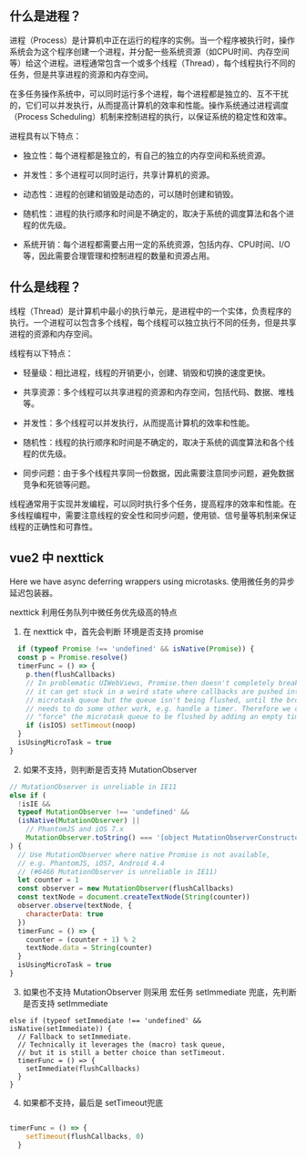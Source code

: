 ## 什么是进程？

进程（Process）是计算机中正在运行的程序的实例。当一个程序被执行时，操作系统会为这个程序创建一个进程，并分配一些系统资源（如CPU时间、内存空间等）给这个进程。进程通常包含一个或多个线程（Thread），每个线程执行不同的任务，但是共享进程的资源和内存空间。

在多任务操作系统中，可以同时运行多个进程，每个进程都是独立的、互不干扰的，它们可以并发执行，从而提高计算机的效率和性能。操作系统通过进程调度（Process Scheduling）机制来控制进程的执行，以保证系统的稳定性和效率。

进程具有以下特点：

- 独立性：每个进程都是独立的，有自己的独立的内存空间和系统资源。

- 并发性：多个进程可以同时运行，共享计算机的资源。

- 动态性：进程的创建和销毁是动态的，可以随时创建和销毁。

- 随机性：进程的执行顺序和时间是不确定的，取决于系统的调度算法和各个进程的优先级。

- 系统开销：每个进程都需要占用一定的系统资源，包括内存、CPU时间、I/O等，因此需要合理管理和控制进程的数量和资源占用。


## 什么是线程？

线程（Thread）是计算机中最小的执行单元，是进程中的一个实体，负责程序的执行。一个进程可以包含多个线程，每个线程可以独立执行不同的任务，但是共享进程的资源和内存空间。

线程有以下特点：

- 轻量级：相比进程，线程的开销更小，创建、销毁和切换的速度更快。

- 共享资源：多个线程可以共享进程的资源和内存空间，包括代码、数据、堆栈等。

- 并发性：多个线程可以并发执行，从而提高计算机的效率和性能。

- 随机性：线程的执行顺序和时间是不确定的，取决于系统的调度算法和各个线程的优先级。

- 同步问题：由于多个线程共享同一份数据，因此需要注意同步问题，避免数据竞争和死锁等问题。

线程通常用于实现并发编程，可以同时执行多个任务，提高程序的效率和性能。在多线程编程中，需要注意线程的安全性和同步问题，使用锁、信号量等机制来保证线程的正确性和可靠性。



## vue2 中 nexttick

Here we have async deferring wrappers using microtasks. 使用微任务的异步延迟包装器。

nexttick 利用任务队列中微任务优先级高的特点

1. 在 nexttick 中，首先会判断 环境是否支持 promise
```js
  if (typeof Promise !== 'undefined' && isNative(Promise)) {
  const p = Promise.resolve()
  timerFunc = () => {
    p.then(flushCallbacks)
    // In problematic UIWebViews, Promise.then doesn't completely break, but
    // it can get stuck in a weird state where callbacks are pushed into the
    // microtask queue but the queue isn't being flushed, until the browser
    // needs to do some other work, e.g. handle a timer. Therefore we can
    // "force" the microtask queue to be flushed by adding an empty timer.
    if (isIOS) setTimeout(noop)
  }
  isUsingMicroTask = true
} 
```

2. 如果不支持，则判断是否支持 MutationObserver

```js
// MutationObserver is unreliable in IE11
else if (
  !isIE &&
  typeof MutationObserver !== 'undefined' &&
  (isNative(MutationObserver) ||
    // PhantomJS and iOS 7.x
    MutationObserver.toString() === '[object MutationObserverConstructor]')
) {
  // Use MutationObserver where native Promise is not available,
  // e.g. PhantomJS, iOS7, Android 4.4
  // (#6466 MutationObserver is unreliable in IE11)
  let counter = 1
  const observer = new MutationObserver(flushCallbacks)
  const textNode = document.createTextNode(String(counter))
  observer.observe(textNode, {
    characterData: true
  })
  timerFunc = () => {
    counter = (counter + 1) % 2
    textNode.data = String(counter)
  }
  isUsingMicroTask = true
} 
```

3. 如果也不支持 MutationObserver 则采用 宏任务 setImmediate 兜底，先判断是否支持 setImmediate

```JS
else if (typeof setImmediate !== 'undefined' && isNative(setImmediate)) {
  // Fallback to setImmediate.
  // Technically it leverages the (macro) task queue,
  // but it is still a better choice than setTimeout.
  timerFunc = () => {
    setImmediate(flushCallbacks)
  }
} 

```

4. 如果都不支持，最后是 setTimeout兜底

```js

timerFunc = () => {
    setTimeout(flushCallbacks, 0)
  }
```